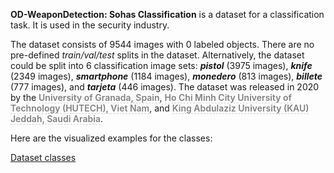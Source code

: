 **OD-WeaponDetection: Sohas Classification** is a dataset for a classification task. It is used in the security industry. 

The dataset consists of 9544 images with 0 labeled objects. There are no pre-defined <i>train/val/test</i> splits in the dataset. Alternatively, the dataset could be split into 6 classification image sets: ***pistol*** (3975 images), ***knife*** (2349 images), ***smartphone*** (1184 images), ***monedero*** (813 images), ***billete*** (777 images), and ***tarjeta*** (446 images). The dataset was released in 2020 by the <span style="font-weight: 600; color: grey; border-bottom: 1px dashed #d3d3d3;">University of Granada, Spain</span>, <span style="font-weight: 600; color: grey; border-bottom: 1px dashed #d3d3d3;">Ho Chi Minh City University of Technology (HUTECH), Viet Nam</span>, and <span style="font-weight: 600; color: grey; border-bottom: 1px dashed #d3d3d3;">King Abdulaziz University (KAU) Jeddah, Saudi Arabia</span>.

Here are the visualized examples for the classes:

[Dataset classes](https://github.com/dataset-ninja/od-weapon-detection-sohas-classification/raw/main/visualizations/classes_preview.webm)
